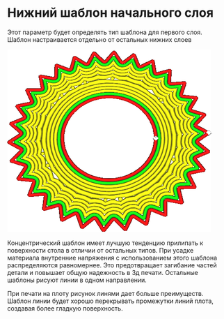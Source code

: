 Нижний шаблон начального слоя
====
Этот параметр будет определять тип шаблона для первого слоя. Шаблон настраивается отдельно от остальных нижних слоев

![Начальный слой напечатан с шаблоном "концентрический", остальные лини напечатаны с шаблоном "Линии"](../../../articles/images/top_bottom_pattern_0.gif)

Концентрический шаблон имеет лучшую тенденцию прилипать к поверхности стола в отличии от остальных типов. При усадке материала внутренние напряжения с использованием этого шаблона распределяются равномернее. Это предотвращает загибание частей детали и повышает общую надежность в 3д печати. Остальные шаблоны рисуют линии в одном направлении.

При печати на плоту рисунок линями дает больше преимуществ. Шаблон линии будет хорошо перекрывать промежутки линий плота, создавая более гладкую поверхность.